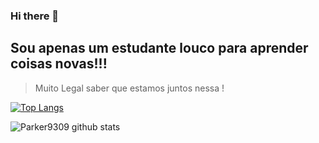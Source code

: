 ### Hi there 👋

## Sou apenas um estudante louco para aprender coisas novas!!!
> Muito Legal saber que estamos juntos nessa !


[![Top Langs](https://github-readme-stats.vercel.app/api/top-langs/?username=Parker9309&layout=compact)](https://github.com/Parker9309/github-readme-stats)

![Parker9309 github stats](https://github-readme-stats.vercel.app/api?username=Parker9309)
